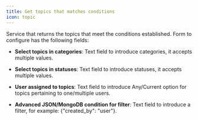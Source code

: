 ```yaml
---
title: Get topics that matches conditions
icon: topic
---
```


Service that returns the topics that meet the conditions established. Form to configure has the following fields:

* **Select topics in categories**: Text field to introduce categories, it accepts multiple values.

* **Select topics in statuses**: Text field to introduce statuses, it accepts multiple values.

* **User assigned to topics**: Text field to introduce Any/Current option for topics pertaining to one/multiple users.

* **Advanced JSON/MongoDB condition for filter**: Text field to introduce a filter, for example: {"created_by": "user"}.

